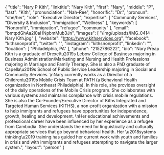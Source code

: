 {
  "title": "Nary P Kith",
  "linktitle": "Nary Kith",
  "first": "Nary",
  "middle": "P",
  "last": "Kith",
  "pronunciation": "Nah-Ree",
  "honorific": "Dr.",
  "pronoun": "she/her",
  "role": "Executive Director",
  "expertise": [
    "Community Services",
    "Diversity & Inclusion",
    "Immigration",
    "Wellness"
  ],
  "keywords": [
    "Nonprofit",
    "immigration",
    "refugee",
    "community"
  ],
  "email": "bmtpdGhAa2l0aHNpbmMub3Jn",
  "images": [
    "/img/uploads/IMG_0414 - Nary Kith.jpg"
  ],
  "website": "https://www.kithservices.org",
  "facebook": "kithsnonprofit",
  "twitter": "",
  "instagram": "kithsnonprofit",
  "linkedin": "",
  "location": [
    "Philadelphia, PA"
  ],
  "phone": "2152786222",
  "bio": "Nary Preap Kith is a graduate of Drexel\u2019s Lebow College of Business majoring in Business Administration/Marketing and Nursing and Health Professions majoring in Marriage and Family Therapy. She is also a PhD graduate of Capella\u2019s School of Public Service Leadership majoring in Social and Community Services. \nNary currently works as a Director of a Children\u2019s Mobile Crisis Team at PATH (a Behavioral Health organization in Northeast Philadelphia). In this role, she provides oversight of the daily operations of the Mobile Crisis program. She collaborates with various systems and maintains compliance with crisis mobile regulations. She is also the Co-Founder/Executive Director of Kiths Integrated and Targeted Human Services (KITHS), a non-profit organization with a mission to help immigrants and refugees have opportunities for independence, growth, healing and development. \nHer educational achievements and professional career have been influenced by her experience as a refugee from Cambodia.  She understands the need for linguistically and culturally appropriate services that go beyond behavioral health. Her \u2018systems thinking\u2019 training has guided her current work with youth and families in crisis and with immigrants and refugees attempting to navigate the larger system.",
  "layout": "person"
}

